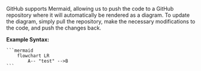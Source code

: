 GitHub supports Mermaid, allowing us to push the code to a GitHub repository where it will automatically be rendered as a diagram. To update the diagram, simply pull the repository, make the necessary modifications to the code, and push the changes back.

**Example Syntax:**

	```mermaid
		flowchart LR
			A-- "test" -->B
	```

